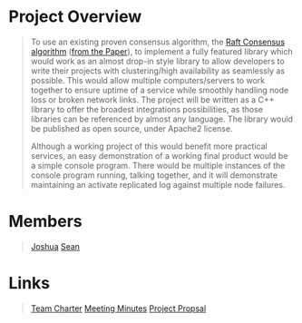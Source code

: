 # Project Overview
>To use an existing proven consensus algorithm, the [Raft Consensus algorithm](https://raft.github.io) ([from the Paper](https://raft.github.io/raft.pdf)), to implement a fully featured library which would work as an almost drop-in style library to allow developers to write their projects with clustering/high availability as seamlessly as possible. This would allow multiple computers/servers to work together to ensure uptime of a service while smoothly handling node loss or broken network links. The project will be written as a C++ library to offer the broadest integrations possibilities, as those libraries can be referenced by almost any language. The library would be published as open source, under Apache2 license.
>
>Although a working project of this would benefit more practical services, an easy demonstration of a working final product would be a simple console program. There would be multiple instances of the console program running, talking together, and it will demonstrate maintaining an activate replicated log against multiple node failures.  

# Members
>[Joshua](https://bitbucket.org/JoshuaMichael/)
>[Sean](https://bitbucket.org/s_matkovich/)

# Links
>[Team Charter](https://bitbucket.org/teamdecided/raftconsensuslibrary/raw/adc231c71dcb026c4084793e834f48c14ecab223/Documentation/Team%20Charter.pdf)
>[Meeting Minutes](https://bitbucket.org/teamdecided/raftconsensuslibrary/raw/0daf200617ea78585cc604433e693e8afea8ae50/Documentation/Meeting%20Minutes.pdf)
>[Project Propsal](https://bitbucket.org/teamdecided/raftconsensuslibrary/raw/0daf200617ea78585cc604433e693e8afea8ae50/Documentation/Project%20Proposal.pdf)
